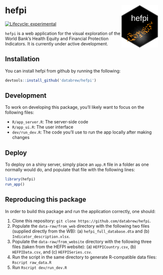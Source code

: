 
<!-- README.md is generated from README.Rmd. Please edit that file -->

# hefpi <a href='https://github.com/databrew/hepfi'><img src='man/figures/logo.png' align="right" height="139" /></a>

<!-- badges: start -->

[![Lifecycle:
experimental](https://img.shields.io/badge/lifecycle-experimental-orange.svg)](https://www.tidyverse.org/lifecycle/#experimental)
<!-- badges: end -->

`hefpi` is a web application for the visual exploration of the World
Bank’s Health Equity and Financial Protection Indicators. It is
currently under active development.

## Installation

You can install hefpi from github by running the following:

``` r
devtools::install_github('databrew/hefpi')
```

## Development

To work on developing this package, you’ll likely want to focus on the
following files:

  - `R/app_server.R`: The server-side code
  - `R/app_ui.R`: The user interface
  - `dev/run_dev.R`: The code you’ll use to run the app locally after
    making changes

## Deploy

To deploy on a shiny server, simply place an `app.R` file in a folder as
one normally would do, and populate that file with the following lines:

``` r
library(hefpi)
run_app()
```

## Reproducing this package

In order to build this package and run the application correctly, one
should:

1.  Clone this repository: `git clone
    https://github.com/databrew/hefpi`.  
2.  Populate the `data-raw/from_web` directory with the following two
    files (supplied directly from the WB): (a) `hefpi_full_database.dta`
    and (b) `Indicator_description.xlsx`.
3.  Populate the `data-raw/from_website` directory with the following
    three files (taken from the HEFPI website): (a) `HEFPICountry.csv`,
    (b) `HEFPIData.csv`, and (c) `HEFPISeries.csv`.
4.  Run the script in the same directory to generate R-compatible data
    files: `Rscript raw_data.R`
5.  Run `Rscript dev/run_dev.R`
